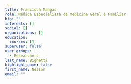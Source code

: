 ```yaml
---
title: Francisca Mangas
role: Médica Especialista de Medicina Geral e Familiar
bio: ""
interests: []
social: []
organizations: []
education:
  courses: []
superuser: false
user_groups:
  - Researchers
last_name: Bighetti
highlight_name: false
first_name: Nelson
email: ""
---
```

